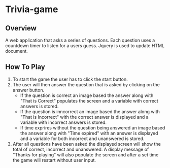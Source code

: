 # Trivia-game

## Overview

A web application that asks a series of questions. Each question uses a countdown timer to listen for a users guess. Jquery is used to update HTML document.

## How To Play

1. To start the game the user has to click the start button.
2. The user will then answer the question that is asked by clicking on the answer button.
   - If the question is correct an image based the answer along with "That is Correct" populates the screen and a variable with correct answers is stored.
   - If the question is inncorrect an image based the answer along with "That is Incorrect" with the correct answer is displayed and a variable with incorrect answers is stored.
   - If time exprires without the question being answered an image based the answer along with "Time expired" with an answer is displayed and a variable for both incorrect and unanswered is stored.
3. After all questions have been asked the displayed screen will show the total of correct, incorrect and unanswered. A display message of "Thanks for playing" will also populate the screen and after a set time the game will restart without user input.
